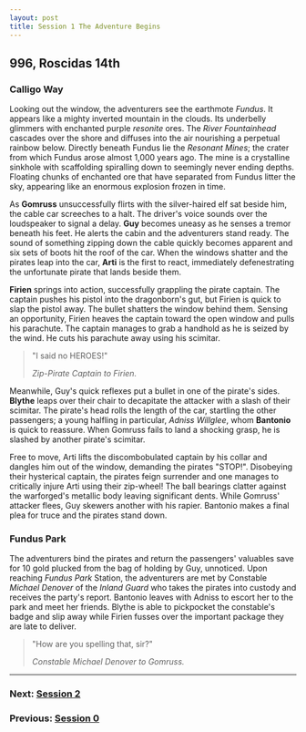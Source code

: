 ```yaml
---
layout: post
title: Session 1 The Adventure Begins
---
```


## **996, Roscidas 14th**

### Calligo Way

Looking out the window, the adventurers see the earthmote *Fundus*. It appears like a mighty inverted mountain in the clouds. Its underbelly glimmers with enchanted purple *resonite* ores. The *River Fountainhead* cascades over the shore and diffuses into the air nourishing a perpetual rainbow below. Directly beneath Fundus lie the *Resonant Mines*; the crater from which Fundus arose almost 1,000 years ago. The mine is a crystalline sinkhole with scaffolding spiralling down to seemingly never ending depths. Floating chunks of enchanted ore that have separated from Fundus litter the sky, appearing like an enormous explosion frozen in time.

As **Gomruss** unsuccessfully flirts with the silver-haired elf sat beside him, the cable car screeches to a halt. The driver's voice sounds over the loudspeaker to signal a delay. **Guy** becomes uneasy as he senses a tremor beneath his feet. He alerts the cabin and the adventurers stand ready. The sound of something zipping down the cable quickly becomes apparent and six sets of boots hit the roof of the car. When the windows shatter and the pirates leap into the car, **Arti** is the first to react, immediately defenestrating the unfortunate pirate that lands beside them.

**Firien** springs into action, successfully grappling the pirate captain. The captain pushes his pistol into the dragonborn's gut, but Firien is quick to slap the pistol away. The bullet shatters the window behind them. Sensing an opportunity, Firien heaves the captain toward the open window and pulls his parachute. The captain manages to grab a handhold as he is seized by the wind. He cuts his parachute away using his scimitar.

> "I said no HEROES!"
>
> *Zip-Pirate Captain to Firien.*

Meanwhile, Guy's quick reflexes put a bullet in one of the pirate's sides. **Blythe** leaps over their chair to decapitate the attacker with a slash of their scimitar. The pirate's head rolls the length of the car, startling the other passengers; a young halfling in particular, *Adniss Willglee*, whom **Bantonio** is quick to reassure. When Gomruss fails to land a shocking grasp, he is slashed by another pirate's scimitar.

Free to move, Arti lifts the discombobulated captain by his collar and dangles him out of the window, demanding the pirates "STOP!". Disobeying their hysterical captain, the pirates feign surrender and one manages to critically injure Arti using their zip-wheel! The ball bearings clatter against the warforged's metallic body leaving significant dents. While Gomruss' attacker flees, Guy skewers another with his rapier. Bantonio makes a final plea for truce and the pirates stand down.

### Fundus Park

The adventurers bind the pirates and return the passengers' valuables save for 10 gold plucked from the bag of holding by Guy, unnoticed. Upon reaching *Fundus Park* Station, the adventurers are met by Constable *Michael Denover* of the *Inland Guard* who takes the pirates into custody and receives the party's report. Bantonio leaves with Adniss to escort her to the park and meet her friends. Blythe is able to pickpocket the constable's badge and slip away while Firien fusses over the important package they are late to deliver.

> "How are you spelling that, sir?"
>
> *Constable Michael Denover to Gomruss.*

---

### **Next: [Session 2](session-2)**
### **Previous: [Session 0](session-0)**
